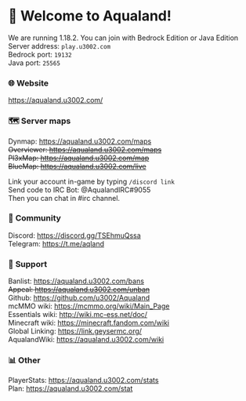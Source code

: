 ﻿# 🥳 **Welcome to Aqualand!**  

We are running 1.18.2. You can join with Bedrock Edition or Java Edition  
Server address: `play.u3002.com`  
Bedrock port: `19132`  
Java port: `25565`  

### 🌐 **Website**  
https://aqualand.u3002.com/   

### 🗺️ **Server maps**  
Dynmap: https://aqualand.u3002.com/maps  
~~Overviewer: https://aqualand.u3002.com/maps~~  
~~Pl3xMap: https://aqualand.u3002.com/map~~  
~~BlueMap: https://aqualand.u3002.com/live~~  

Link your account in-game by typing `/discord link`  
Send code to IRC Bot: @AqualandIRC#9055  
Then you can chat in #irc channel.  

### 💖 **Community**  
Discord: https://discord.gg/TSEhmuQssa  
Telegram: https://t.me/aqland  

### 💙 **Support**  
Banlist: https://aqualand.u3002.com/bans  
~~Appeal: https://aqualand.u3002.com/unban~~  
Github: https://github.com/u3002/Aqualand  
mcMMO wiki: https://mcmmo.org/wiki/Main_Page  
Essentials wiki: http://wiki.mc-ess.net/doc/  
Minecraft wiki: https://minecraft.fandom.com/wiki  
Global Linking: https://link.geysermc.org/  
AqualandWiki: https://aqualand.u3002.com/wiki  

### 📊 **Other**  
PlayerStats: https://aqualand.u3002.com/stats  
Plan: https://aqualand.u3002.com/stat
